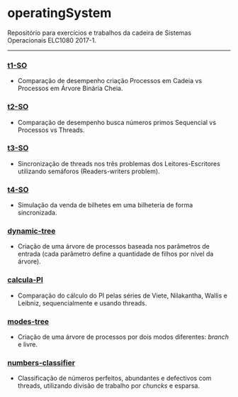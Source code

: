 # operatingSystem

Repositório para exercícios e trabalhos da cadeira de Sistemas Operacionais ELC1080 2017-1.

------------------------------------------------------------------------------

### [t1-SO](/t1-SO)
- Comparação de desempenho criação Processos em Cadeia vs Processos em Árvore Binária Cheia.
    
### [t2-SO](/t2-SO)
- Comparação de desempenho busca números primos Sequencial vs Processos vs Threads.

### [t3-SO](/t3-SO)
- Sincronização de threads nos três problemas dos Leitores-Escritores utilizando semáforos (Readers-writers problem).

### [t4-SO](/t4-SO)
- Simulação da venda de bilhetes em uma bilheteria de forma sincronizada.

### [dynamic-tree](/dynamic-tree)
- Criação de uma árvore de processos baseada nos parâmetros de entrada (cada parâmetro define a quantidade de filhos por nível da árvore).

### [calcula-PI](/calcula-PI)
- Comparação do cálculo do PI pelas séries de Viete, Nilakantha, Wallis e Leibniz, sequencialmente e usando threads.

### [modes-tree](/modes-tree)
- Criação de uma árvore de processos por dois modos diferentes: _branch_ e livre.

### [numbers-classifier](/numbers-classifier)
- Classificação de números perfeitos, abundantes e defectivos com threads, utilizando divisão de trabalho por _chuncks_ e esparsa.

